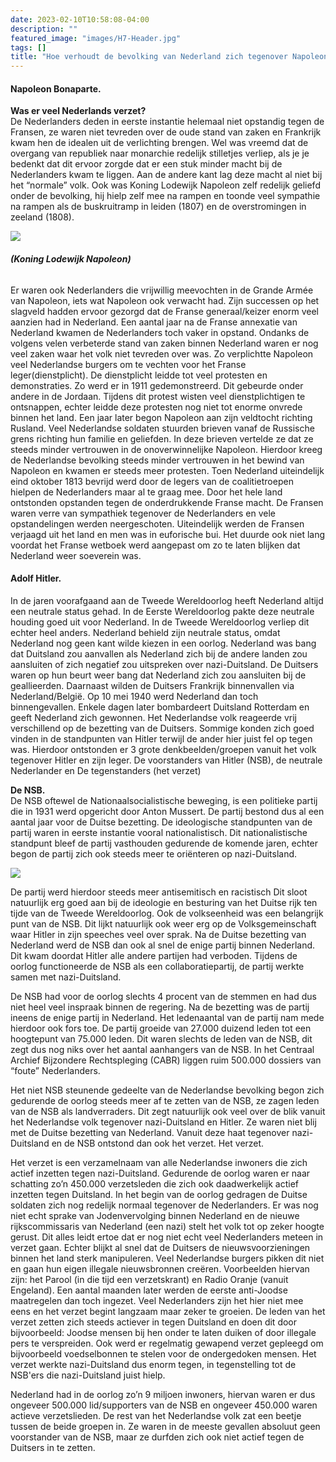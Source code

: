 ```yaml
---
date: 2023-02-10T10:58:08-04:00
description: ""
featured_image: "images/H7-Header.jpg"
tags: []
title: "Hoe verhoudt de bevolking van Nederland zich tegenover Napoleon en zijn troepen en in hoeverre is dit verschillend met Hitler en de Duitse troepen?"
---
```


#### Napoleon Bonaparte.  

**Was er veel Nederlands verzet?**  
De Nederlanders deden in eerste instantie helemaal niet opstandig tegen de Fransen, ze waren niet tevreden over de oude stand van zaken en Frankrijk kwam hen de idealen uit de verlichting brengen. Wel was vreemd dat de overgang van republiek naar monarchie redelijk stilletjes verliep, als je je bedenkt dat dit ervoor zorgde dat er een stuk minder macht bij de Nederlanders kwam te liggen. Aan de andere kant lag deze macht al niet bij het “normale” volk. Ook was Koning Lodewijk Napoleon zelf redelijk geliefd onder de bevolking, hij hielp zelf mee na rampen en toonde veel sympathie na rampen als de buskruitramp in leiden (1807) en de overstromingen in zeeland (1808).  

![](/images/H7-1.jpg)
###### **_(Koning Lodewijk Napoleon)_**  

Er waren ook Nederlanders die vrijwillig meevochten in de Grande Armée van Napoleon, iets wat Napoleon ook verwacht had.
Zijn successen op het slagveld hadden ervoor gezorgd dat de Franse generaal/keizer enorm veel aanzien had in Nederland.
Een aantal jaar na de Franse annexatie van Nederland kwamen de Nederlanders toch vaker in opstand. Ondanks de volgens velen verbeterde stand van zaken binnen Nederland waren er nog veel zaken waar het volk niet tevreden over was. Zo verplichtte Napoleon veel Nederlandse burgers om te vechten voor het Franse leger(dienstplicht). De dienstplicht leidde tot veel protesten en demonstraties. Zo werd er in 1911 gedemonstreerd. Dit gebeurde onder andere in de Jordaan. Tijdens dit protest wisten veel dienstplichtigen te ontsnappen, echter leidde deze protesten nog niet tot enorme onvrede binnen het land. 
Een jaar later begon Napoleon aan zijn veldtocht richting Rusland. Veel Nederlandse soldaten stuurden brieven vanaf de Russische grens richting hun familie en geliefden. In deze brieven vertelde ze dat ze steeds minder vertrouwen in de onoverwinnelijke Napoleon. Hierdoor kreeg de Nederlandse bevolking steeds minder vertrouwen in het bewind van Napoleon en kwamen er steeds meer protesten.  Toen Nederland uiteindelijk eind oktober 1813 bevrijd werd door de legers van de coalitietroepen hielpen de Nederlanders maar al te graag mee.
Door het hele land ontstonden opstanden tegen de onderdrukkende Franse macht.
De Fransen waren verre van sympathiek tegenover de Nederlanders en vele opstandelingen werden neergeschoten. Uiteindelijk werden de Fransen verjaagd uit het land en men was in euforische bui. Het duurde ook niet lang voordat het Franse wetboek werd aangepast om zo te laten blijken dat Nederland weer soeverein was.

#### Adolf Hitler.  
In de jaren voorafgaand aan de Tweede Wereldoorlog heeft Nederland altijd een neutrale status gehad. In de Eerste Wereldoorlog pakte deze neutrale houding goed uit voor Nederland. In de Tweede Wereldoorlog verliep dit echter heel anders. Nederland behield zijn neutrale status, omdat Nederland nog geen kant wilde kiezen in een oorlog. Nederland was bang dat Duitsland zou aanvallen als Nederland zich bij de andere landen zou aansluiten of zich negatief zou uitspreken over nazi-Duitsland. De Duitsers waren op hun beurt weer bang dat Nederland zich zou aansluiten bij de geallieerden. Daarnaast wilden de Duitsers Frankrijk binnenvallen via Nederland/België. Op 10 mei 1940 werd Nederland dan toch binnengevallen. Enkele dagen later bombardeert Duitsland Rotterdam en geeft Nederland zich gewonnen. Het Nederlandse volk reageerde vrij verschillend op de bezetting van de Duitsers. Sommige konden zich goed vinden in de standpunten van Hitler terwijl de ander hier juist fel op tegen was. Hierdoor ontstonden er 3 grote denkbeelden/groepen vanuit het volk tegenover Hitler en zijn leger. De voorstanders van Hitler (NSB), de neutrale Nederlander en De tegenstanders (het verzet)

**De NSB.**  
De NSB oftewel de Nationaalsocialistische beweging, is een politieke partij die in 1931 werd opgericht door Anton Mussert. De partij bestond dus al een aantal jaar voor de Duitse bezetting. De ideologische standpunten van de partij waren in eerste instantie vooral nationalistisch. Dit nationalistische standpunt bleef de partij vasthouden gedurende de komende jaren, echter begon de partij zich ook steeds meer te oriënteren op nazi-Duitsland.  

![](/images/H7-2.jpg)  

 De partij werd hierdoor steeds meer antisemitisch en racistisch Dit sloot natuurlijk erg goed aan bij de ideologie en besturing van het Duitse rijk ten tijde van de Tweede Wereldoorlog. Ook de volkseenheid was een belangrijk punt van de NSB. Dit lijkt natuurlijk ook weer erg op de Volksgemeinschaft waar Hitler in zijn speeches veel over sprak. Na de Duitse bezetting van Nederland werd de NSB dan ook al snel de enige partij binnen Nederland. Dit kwam doordat Hitler alle andere partijen had verboden. Tijdens de oorlog functioneerde de NSB als een collaboratiepartij, de partij werkte samen met nazi-Duitsland.  

De NSB had voor de oorlog slechts 4 procent van de stemmen en had dus niet heel veel inspraak binnen de regering. Na de bezetting was de partij ineens de enige partij in Nederland. Het ledenaantal van de partij nam mede hierdoor ook fors toe. De partij groeide van 27.000 duizend leden tot een hoogtepunt van 75.000 leden. Dit waren slechts de leden van de NSB, dit zegt dus nog niks over het aantal aanhangers van de NSB. In het Centraal Archief Bijzondere Rechtspleging (CABR) liggen ruim 500.000 dossiers van “foute” Nederlanders.  

Het niet NSB steunende gedeelte van de Nederlandse bevolking begon zich gedurende de oorlog steeds meer af te zetten van de NSB, ze zagen leden van de NSB als landverraders. Dit zegt natuurlijk ook veel over de blik vanuit het Nederlandse volk tegenover nazi-Duitsland en Hitler. Ze waren niet blij met de Duitse bezetting van Nederland. Vanuit deze haat tegenover nazi-Duitsland en de NSB ontstond dan ook het verzet.
Het verzet.  

Het verzet is een verzamelnaam van alle Nederlandse inwoners die zich actief inzetten tegen nazi-Duitsland. Gedurende de oorlog waren er naar schatting zo’n 450.000 verzetsleden die zich ook daadwerkelijk actief inzetten tegen Duitsland. In het begin van de oorlog gedragen de Duitse soldaten zich nog redelijk normaal tegenover de Nederlanders. Er was nog niet echt sprake van Jodenvervolging binnen Nederland en de nieuwe rijkscommissaris van Nederland (een nazi) stelt het volk tot op zeker hoogte gerust. Dit alles leidt ertoe dat er nog niet echt veel Nederlanders meteen in verzet gaan. Echter blijkt al snel dat de Duitsers de nieuwsvoorzieningen binnen het land sterk manipuleren. Veel Nederlandse burgers pikken dit niet en gaan hun eigen illegale nieuwsbronnen creëren. Voorbeelden hiervan zijn: het Parool (in die tijd een verzetskrant) en Radio Oranje (vanuit Engeland). Een aantal maanden later werden de eerste anti-Joodse maatregelen dan toch ingezet. Veel Nederlanders zijn het hier niet mee eens en het verzet begint langzaam maar zeker te groeien. De leden van het verzet zetten zich steeds actiever in tegen Duitsland en doen dit door bijvoorbeeld: Joodse mensen bij hen onder te laten duiken of door illegale pers te verspreiden. Ook werd er regelmatig gewapend verzet gepleegd om bijvoorbeeld voedselbonnen te stelen voor de ondergedoken mensen. Het verzet werkte nazi-Duitsland dus enorm tegen, in tegenstelling tot de NSB'ers die nazi-Duitsland juist hielp.  

Nederland had in de oorlog zo’n 9 miljoen inwoners, hiervan waren er dus ongeveer 500.000 lid/supporters van de NSB en ongeveer 450.000 waren actieve verzetslieden. De rest van het Nederlandse volk zat een beetje tussen de beide groepen in. Ze waren in de meeste gevallen absoluut geen voorstander van de NSB, maar ze durfden zich ook niet actief tegen de Duitsers in te zetten.

 
